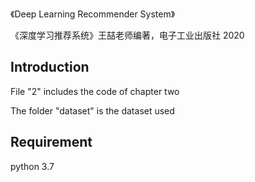 《Deep Learning Recommender System》

《深度学习推荐系统》王喆老师编著，电子工业出版社 2020



<h2>Introduction</h2>

File "2" includes the code of chapter two

The folder "dataset" is the dataset used



<h2>Requirement</h2>

python 3.7